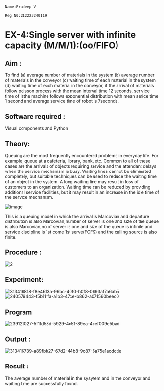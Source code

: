                                                                           Name:Pradeep V
                                                                          Reg N0:212223240119

# EX-4:Single server with infinite capacity (M/M/1):(oo/FIFO)
## Aim :
To find (a) average number of materials in the system (b) average number of materials in the conveyor (c) waiting time of each material in the system (d) waiting time of each material in the conveyor, if the arrival  of materials follow poisson process with the mean interval time 12 seconds, serivice time of lathe machine follows exponential distribution with mean serice time 1 second and average service time of robot is 7seconds.

## Software required :
Visual components and Python

## Theory:
Queuing are the most frequently encountered problems in everyday life. For example, queue at a cafeteria, library, bank, etc. Common to all of these cases are the arrivals of objects requiring service and the attendant delays when the service mechanism is busy. Waiting lines cannot be eliminated completely, but suitable techniques can be used to reduce the waiting time of an object in the system. A long waiting line may result in loss of customers to an organization. Waiting time can be reduced by providing additional service facilities, but it may result in an increase in the idle time of the service mechanism.

![image](1.png)

This is a queuing model in which the arrival is Marcovian and departure distribution is also Marcovian,number of server is one and size of the queue is also Marcovian,no.of server is one and size of the queue is infinite and service discipline is 1st come 1st serve(FCFS) and the calling source is also finite.

## Procedure :
![2](https://github.com/velupradeep/Single-server-infinite-capacity---Markov-Model/assets/150329341/dd6394ea-48c6-4bf8-bf51-84aeb4da1d8a)






## Experiment:
![313416818-f8e4613a-96bc-40f0-b0f8-0693af7a6ab5](https://github.com/velupradeep/Single-server-infinite-capacity---Markov-Model/assets/150329341/a3118673-565c-4200-b596-54f6046d1bd8)
![240579443-f5b111fa-a1b3-47ce-b862-a071560beec0](https://github.com/velupradeep/Single-server-infinite-capacity---Markov-Model/assets/150329341/0f8f1de7-7795-4e05-8bd4-412fafab3aa7)



 
## Program
![239121027-5f1fd58d-5929-4c51-89ea-4cef009e5bad](https://github.com/velupradeep/Single-server-infinite-capacity---Markov-Model/assets/150329341/76ccd893-12ec-46c1-b218-805583f36570)



## Output :
![313416739-a89fbb27-67d2-44b8-9c87-6a75e1acdcde](https://github.com/velupradeep/Single-server-infinite-capacity---Markov-Model/assets/150329341/5fffbdbc-9c9c-4df9-a099-0d070efe6d77)


## Result :
The average number of material in the sysytem and in the conveyor and waiting time are successfully found.

